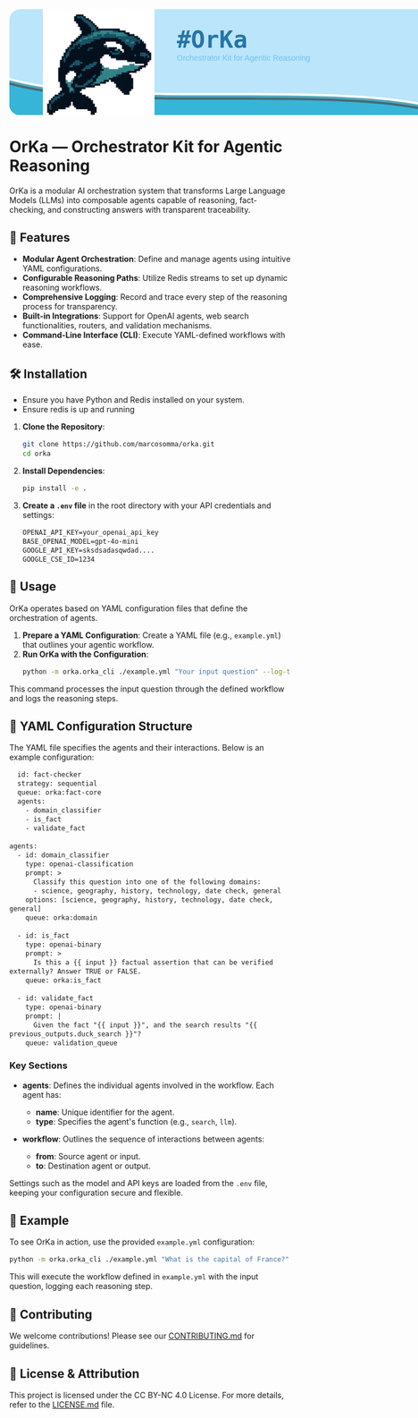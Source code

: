 
<div align="left" style="position: relative; background-color: #BBE5FAFF; border-radius: 20px; overflow: hidden; padding: 0px; margin:0; max-width:780px; min-width:780px;">
  <!-- Title + Subtitle -->
  <div style="position: absolute; z-index: 10; padding-left: 300px; padding-top: 30px;">
    <h1 style="margin: 0; font-size: 3em; font-family: monospace; color: #2675A7FF;">#OrKa</h1>
    <p style="margin: 0; font-size: 1em; font-family: sans-serif; color: #74C1F1FF;">
      Orchestrator Kit for Agentic Reasoning
    </p>
  </div>
  <!-- Logo on top -->
  <img src="./logo_256.png" alt="OrKa Logo" width="200" height="200" style="position: relative; z-index: 10;padding-left: 60px;" />
  <!-- Layered background waves (behind) -->
  <svg viewBox="0 0 1440 100" preserveAspectRatio="none" style="display: block; transform: rotate(180deg); margin-top:-80px; z-index:1">
    <path fill="#FFFFFFFF" d="M0,0 C360,100 1080,0 1440,100 L1440,0 L0,0 Z"></path>
  </svg>
  <svg viewBox="0 0 1440 100" preserveAspectRatio="none" style="display: block; transform: rotate(-180deg); margin-top:-50px; z-index:1">
    <path fill="#50A7BDFF" d="M0,0 C360,100 1080,0 1440,100 L1440,0 L0,0 Z"></path>
  </svg>
  <svg viewBox="0 0 1440 100" preserveAspectRatio="none" style="display: block; transform: rotate(-180deg); margin-top:-50px; z-index:1">
    <path fill="#476972FF" d="M0,0 C360,100 1080,0 1440,100 L1440,0 L0,0 Z"></path>
  </svg>
  <svg viewBox="0 0 1440 100" preserveAspectRatio="none" style="display: block; transform: rotate(-180deg); margin-top:-50px; z-index:1">
    <path fill="#37B5D8FF" d="M0,0 C360,100 1080,0 1440,100 L1440,0 L0,0 Z"></path>
  </svg>

</div>

# OrKa — Orchestrator Kit for Agentic Reasoning

OrKa is a modular AI orchestration system that transforms Large Language Models (LLMs) into composable agents capable of reasoning, fact-checking, and constructing answers with transparent traceability.

## 🚀 Features

- **Modular Agent Orchestration**: Define and manage agents using intuitive YAML configurations.
- **Configurable Reasoning Paths**: Utilize Redis streams to set up dynamic reasoning workflows.
- **Comprehensive Logging**: Record and trace every step of the reasoning process for transparency.
- **Built-in Integrations**: Support for OpenAI agents, web search functionalities, routers, and validation mechanisms.
- **Command-Line Interface (CLI)**: Execute YAML-defined workflows with ease.

## 🛠️ Installation

- Ensure you have Python and Redis installed on your system.
- Ensure redis is up and running

1. **Clone the Repository**:
   ```bash
   git clone https://github.com/marcosomma/orka.git
   cd orka
   ```

2. **Install Dependencies**:
   ```bash
   pip install -e .
   ```

3. **Create a `.env` file** in the root directory with your API credentials and settings:
   ```
   OPENAI_API_KEY=your_openai_api_key
   BASE_OPENAI_MODEL=gpt-4o-mini
   GOOGLE_API_KEY=sksdsadasqwdad....
   GOOGLE_CSE_ID=1234
   ```

## 📄 Usage

OrKa operates based on YAML configuration files that define the orchestration of agents.

1. **Prepare a YAML Configuration**: Create a YAML file (e.g., `example.yml`) that outlines your agentic workflow.
2. **Run OrKa with the Configuration**:
   ```bash
   python -m orka.orka_cli ./example.yml "Your input question" --log-to-file
   ```

This command processes the input question through the defined workflow and logs the reasoning steps.

## 📝 YAML Configuration Structure

The YAML file specifies the agents and their interactions. Below is an example configuration:

```yamlorchestrator:
  id: fact-checker
  strategy: sequential
  queue: orka:fact-core
  agents:
    - domain_classifier
    - is_fact
    - validate_fact

agents:
  - id: domain_classifier
    type: openai-classification
    prompt: >
      Classify this question into one of the following domains:
      - science, geography, history, technology, date check, general
    options: [science, geography, history, technology, date check, general]
    queue: orka:domain

  - id: is_fact
    type: openai-binary
    prompt: >
      Is this a {{ input }} factual assertion that can be verified externally? Answer TRUE or FALSE.
    queue: orka:is_fact

  - id: validate_fact
    type: openai-binary
    prompt: |
      Given the fact "{{ input }}", and the search results "{{ previous_outputs.duck_search }}"?
    queue: validation_queue
```

### Key Sections

- **agents**: Defines the individual agents involved in the workflow. Each agent has:
  - **name**: Unique identifier for the agent.
  - **type**: Specifies the agent's function (e.g., `search`, `llm`).

- **workflow**: Outlines the sequence of interactions between agents:
  - **from**: Source agent or input.
  - **to**: Destination agent or output.

Settings such as the model and API keys are loaded from the `.env` file, keeping your configuration secure and flexible.

## 🧪 Example

To see OrKa in action, use the provided `example.yml` configuration:

```bash
python -m orka.orka_cli ./example.yml "What is the capital of France?" --log-to-file
```

This will execute the workflow defined in `example.yml` with the input question, logging each reasoning step.

## 🤝 Contributing

We welcome contributions! Please see our [CONTRIBUTING.md](./CONTRIBUTING.md) for guidelines.

## 📜 License & Attribution

This project is licensed under the CC BY-NC 4.0 License. For more details, refer to the [LICENSE.md](./LICENSE.md) file.
